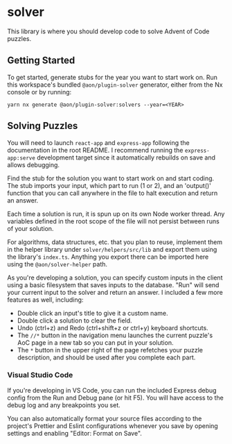 # solver

This library is where you should develop code to solve Advent of Code puzzles.

## Getting Started

To get started, generate stubs for the year you want to start work on. Run this workspace's bundled `@aon/plugin-solver` generator, either from the Nx console or by running:

```
yarn nx generate @aon/plugin-solver:solvers --year=<YEAR>
```

## Solving Puzzles

You will need to launch `react-app` and `express-app` following the documentation in the root README. I recommend running the `express-app:serve` development target since it automatically rebuilds on save and allows debugging.

Find the stub for the solution you want to start work on and start coding. The stub imports your input, which part to run (1 or 2), and an 'output()' function that you can call anywhere in the file to halt execution and return an answer.

Each time a solution is run, it is spun up on its own Node worker thread. Any variables defined in the root scope of the file will not persist between runs of your solution.

For algorithms, data structures, etc. that you plan to reuse, implement them in the helper library under `solver/helpers/src/lib` and export them using the library's `index.ts`. Anything you export there can be imported here using the `@aon/solver-helper` path.

As you're developing a solution, you can specify custom inputs in the client using a basic filesystem that saves inputs to the database. "Run" will send your current input to the solver and return an answer. I included a few more features as well, including:

- Double click an input's title to give it a custom name.
- Double click a solution to clear the field.
- Undo (ctrl+z) and Redo (ctrl+shift+z or ctrl+y) keyboard shortcuts.
- The `//*` button in the navigation menu launches the current puzzle's AoC page in a new tab so you can put in your solution.
- The `*` button in the upper right of the page refetches your puzzle description, and should be used after you complete each part.

### Visual Studio Code

If you're developing in VS Code, you can run the included Express debug config from the Run and Debug pane (or hit F5). You will have access to the debug log and any breakpoints you set.

You can also automatically format your source files according to the project's Prettier and Eslint configurations whenever you save by opening settings and enabling "Editor: Format on Save".
